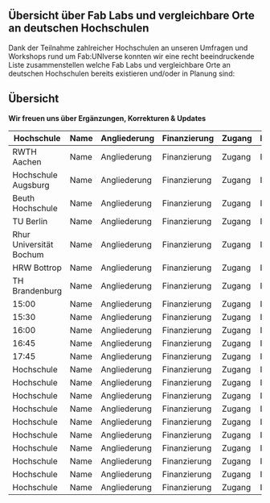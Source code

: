 ## Übersicht über Fab Labs und vergleichbare Orte an deutschen Hochschulen
Dank der Teilnahme zahlreicher Hochschulen an unseren Umfragen und Workshops rund um Fab:UNIverse konnten wir eine recht beeindruckende Liste zusammenstellen welche Fab Labs und vergleichbare Orte an deutschen Hochschulen bereits existieren und/oder in Planung sind:


## Übersicht

**Wir freuen uns über Ergänzungen, Korrekturen & Updates**


| Hochschule        | Name          | Angliederung | Finanzierung | Zugang | Lehre  |
| ------------- |:-----------------|:-------------|:--------------|:-------------|:-------------|  
| RWTH Aachen   | Name          | Angliederung | Finanzierung | Zugang | Lehre  |
| Hochschule Augsburg | Name          | Angliederung | Finanzierung | Zugang | Lehre  |
| Beuth Hochschule     | Name          | Angliederung | Finanzierung | Zugang | Lehre  |
| TU Berlin       | Name          | Angliederung | Finanzierung | Zugang | Lehre  |
| Rhur Universität Bochum  | Name          | Angliederung | Finanzierung | Zugang | Lehre  |
| HRW Bottrop        | Name          | Angliederung | Finanzierung | Zugang | Lehre  |
| TH Brandenburg     | Name          | Angliederung | Finanzierung | Zugang | Lehre  |
| 15:00         | Name          | Angliederung | Finanzierung | Zugang | Lehre  |
| 15:30         | Name          | Angliederung | Finanzierung | Zugang | Lehre  |
| 16:00         | Name          | Angliederung | Finanzierung | Zugang | Lehre  |
| 16:45         | Name          | Angliederung | Finanzierung | Zugang | Lehre  |
| 17:45         | Name          | Angliederung | Finanzierung | Zugang | Lehre  |
|Hochschule        | Name          | Angliederung | Finanzierung | Zugang | Lehre  |
|Hochschule        | Name          | Angliederung | Finanzierung | Zugang | Lehre  |
|Hochschule        | Name          | Angliederung | Finanzierung | Zugang | Lehre  |
|Hochschule        | Name          | Angliederung | Finanzierung | Zugang | Lehre  |
|Hochschule        | Name          | Angliederung | Finanzierung | Zugang | Lehre  |
|Hochschule        | Name          | Angliederung | Finanzierung | Zugang | Lehre  |
|Hochschule        | Name          | Angliederung | Finanzierung | Zugang | Lehre  |
|Hochschule        | Name          | Angliederung | Finanzierung | Zugang | Lehre  |
|Hochschule        | Name          | Angliederung | Finanzierung | Zugang | Lehre  |
|Hochschule        | Name          | Angliederung | Finanzierung | Zugang | Lehre  |



